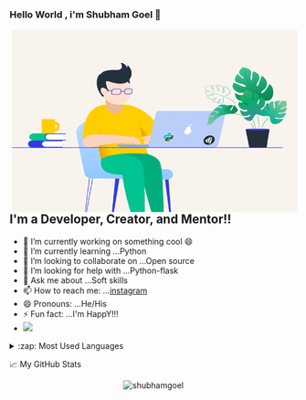 ### Hello World , i'm Shubham Goel 👋



<img align="right" alt="GIF" src="https://github.com/shubhamgoel01/shubhamgoel01/blob/main/coder.gif?raw=true" width="500" height="320" />

## I'm a  Developer, Creator, and Mentor!!
- 🔭 I’m currently working on something cool 😄
- 🌱 I’m currently learning ...Python 
- 👯 I’m looking to collaborate on ...Open source
- 🤔 I’m looking for help with ...Python-flask
- 💬 Ask me about ...Soft skills
- 📫 How to reach me: ...[instagram](https://www.instagram.com/?hl=en)
- 😄 Pronouns: ...He/His
- ⚡ Fun fact: ...I'm HappY!!!
- ![](https://visitor-badge.glitch.me/badge?page_id=shubhamgoel01.shubhagoel01)


<details>
  <summary>:zap: Most Used Languages</summary><br>

<img align="left" alt="Anna's GitHub Top Languages" src="https://github-readme-stats.vercel.app/api/top-langs/?username=shubhamgoel01" />

</details>

📈 My GitHub Stats

<p align="center"> <img src="https://github-readme-stats.vercel.app/api?username=shubhamgoel01&show_icons=true&theme=gotham" alt="shubhamgoel" />


